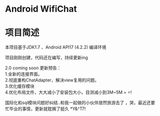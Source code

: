 Android WifiChat
===========

# **项目简述** #

本项目基于JDK1.7 、Android API17 (4.2.2) 编译环境<br>

项目刚刚创建，代码还在编写，持续更新ing

2.0 coming soon 更新预告：  
1.全新的连接界面。  
2.彻底重构ChatAdapter，解决view复用的问题。  
3.优化缓存模块  
4.优化布局文件，大大减小了安装包大小，目测减小到3M~5M = =!  

国际化和sql模块问题好纠结..和我一起做的小伙伴居然旅游去了 ，哭，最近还要忙毕业的事情，更新就耽搁了挺久 *Y&^T7!
